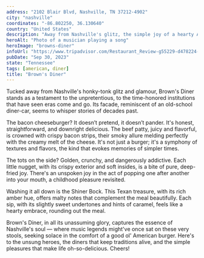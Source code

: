 ```yaml
---
address: "2102 Blair Blvd, Nashville, TN 37212-4902"
city: "nashville"
coordinates: "-86.802250, 36.130640"
country: "United States"
description: "Away from Nashville's glitz, the simple joy of a hearty American meal"
heroAlt: "Photo of a musician playing a song"
heroImage: "browns-diner"
infoUrl: "https://www.tripadvisor.com/Restaurant_Review-g55229-d478224-Reviews-Brown_s_Diner-Nashville_Davidson_County_Tennessee.html"
pubDate: "Sep 30, 2023"
state: "Tennessee"
tags: [american, diner]
title: "Brown's Diner"
---
```


Tucked away from Nashville's honky-tonk glitz and glamour, Brown's Diner stands as a testament to the unpretentious, to the time-honored institutions that have seen eras come and go. Its facade, reminiscent of an old-school diner-car, seems to whisper stories of decades past.

The bacon cheeseburger? It doesn’t pretend, it doesn’t pander. It's honest, straightforward, and downright delicious. The beef patty, juicy and flavorful, is crowned with crispy bacon strips, their smoky allure melding perfectly with the creamy melt of the cheese. It's not just a burger; it's a symphony of textures and flavors, the kind that evokes memories of simpler times.

The tots on the side? Golden, crunchy, and dangerously addictive. Each little nugget, with its crispy exterior and soft insides, is a bite of pure, deep-fried joy. There's an unspoken joy in the act of popping one after another into your mouth, a childhood pleasure revisited.

Washing it all down is the Shiner Bock. This Texan treasure, with its rich amber hue, offers malty notes that complement the meal beautifully. Each sip, with its slightly sweet undertones and hints of caramel, feels like a hearty embrace, rounding out the meal.

Brown's Diner, in all its unassuming glory, captures the essence of Nashville's soul — where music legends might've once sat on these very stools, seeking solace in the comfort of a good ol' American burger. Here's to the unsung heroes, the diners that keep traditions alive, and the simple pleasures that make life oh-so-delicious. Cheers!
